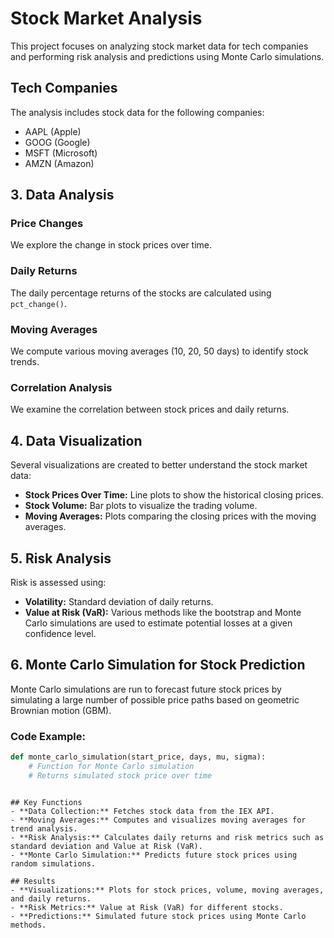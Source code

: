 
# Stock Market Analysis

This project focuses on analyzing stock market data for tech companies and performing risk analysis and predictions using Monte Carlo simulations.

## Tech Companies
The analysis includes stock data for the following companies:
- AAPL (Apple)
- GOOG (Google)
- MSFT (Microsoft)
- AMZN (Amazon)

## 3. Data Analysis
### Price Changes
We explore the change in stock prices over time.

### Daily Returns
The daily percentage returns of the stocks are calculated using `pct_change()`.

### Moving Averages
We compute various moving averages (10, 20, 50 days) to identify stock trends.

### Correlation Analysis
We examine the correlation between stock prices and daily returns.

## 4. Data Visualization
Several visualizations are created to better understand the stock market data:
- **Stock Prices Over Time:** Line plots to show the historical closing prices.
- **Stock Volume:** Bar plots to visualize the trading volume.
- **Moving Averages:** Plots comparing the closing prices with the moving averages.

## 5. Risk Analysis
Risk is assessed using:
- **Volatility:** Standard deviation of daily returns.
- **Value at Risk (VaR):** Various methods like the bootstrap and Monte Carlo simulations are used to estimate potential losses at a given confidence level.

## 6. Monte Carlo Simulation for Stock Prediction
Monte Carlo simulations are run to forecast future stock prices by simulating a large number of possible price paths based on geometric Brownian motion (GBM).

### Code Example:
```python
def monte_carlo_simulation(start_price, days, mu, sigma):
    # Function for Monte Carlo simulation
    # Returns simulated stock price over time
```


```

## Key Functions
- **Data Collection:** Fetches stock data from the IEX API.
- **Moving Averages:** Computes and visualizes moving averages for trend analysis.
- **Risk Analysis:** Calculates daily returns and risk metrics such as standard deviation and Value at Risk (VaR).
- **Monte Carlo Simulation:** Predicts future stock prices using random simulations.

## Results
- **Visualizations:** Plots for stock prices, volume, moving averages, and daily returns.
- **Risk Metrics:** Value at Risk (VaR) for different stocks.
- **Predictions:** Simulated future stock prices using Monte Carlo methods.
```

